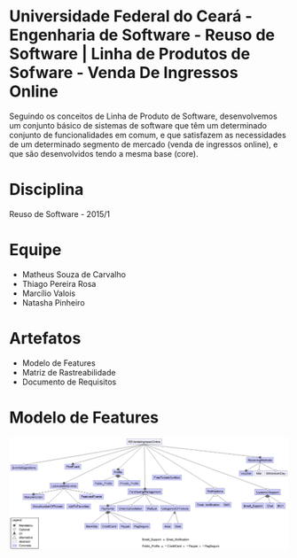 # Universidade Federal do Ceará - Engenharia de Software - Reuso de Software | Linha de Produtos de Sofware - Venda De Ingressos Online
Seguindo os conceitos de Linha de Produto de Software, desenvolvemos um conjunto básico de sistemas de software que têm um determinado conjunto de funcionalidades em comum, e que satisfazem as necessidades de um determinado segmento de mercado (venda de ingressos online), e que são desenvolvidos tendo a mesma base (core).

# Disciplina
Reuso de Software - 2015/1

# Equipe
- Matheus Souza de Carvalho
- Thiago Pereira Rosa
- Marcílio Valois
- Natasha Pinheiro

# Artefatos
- Modelo de Features
- Matriz de Rastreabilidade
- Documento de Requisitos

# Modelo de Features
![alt tag](https://raw.githubusercontent.com/kamihouse/UFC-ES-RS_LinhaDeProdutoDeSofware_VendaDeIngressos/master/_documentos/modelo_features_v1.1.png)
